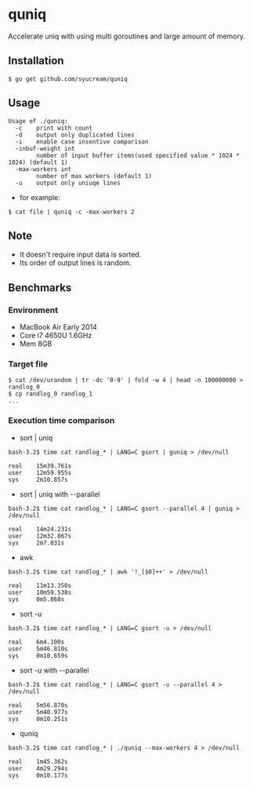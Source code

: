 # quniq

Accelerate uniq with using multi goroutines and large amount of memory.

## Installation

```
$ go get github.com/syucream/quniq
```

## Usage

```
Usage of ./quniq:
  -c    print with count
  -d    output only duplicated lines
  -i    enable case insentive comparison
  -inbuf-weight int
        number of input buffer items(used specified value * 1024 * 1024) (default 1)
  -max-workers int
        number of max workers (default 1)
  -u    output only uniuqe lines
```

* for example:

```
$ cat file | quniq -c -max-workers 2
```

## Note

* It doesn't require input data is sorted.
* Its order of output lines is random.

## Benchmarks

### Environment 

* MacBook Air Early 2014
* Core i7 4650U 1.6GHz
* Mem 8GB

### Target file

```
$ cat /dev/urandom | tr -dc '0-9' | fold -w 4 | head -n 100000000 > randlog_0
$ cp randlog_0 randlog_1
...
```

### Execution time comparison

* sort | uniq

```
bash-3.2$ time cat randlog_* | LANG=C gsort | guniq > /dev/null

real    15m39.761s
user    12m59.955s
sys     2m10.857s
```

* sort | uniq with --parallel

```
bash-3.2$ time cat randlog_* | LANG=C gsort --parallel 4 | guniq > /dev/null

real    14m24.231s
user    12m32.867s
sys     2m7.031s
```

* awk

```
bash-3.2$ time cat randlog_* | awk '!_[$0]++' > /dev/null

real    11m13.350s
user    10m59.538s
sys     0m5.868s
```

* sort -u

```
bash-3.2$ time cat randlog_* | LANG=C gsort -u > /dev/null

real    6m4.100s
user    5m46.810s
sys     0m10.659s
```

* sort -u with --parallel

```
bash-3.2$ time cat randlog_* | LANG=C gsort -u --parallel 4 > /dev/null

real    5m56.870s
user    5m40.977s
sys     0m10.251s
```

* quniq

```
bash-3.2$ time cat randlog_* | ./quniq --max-workers 4 > /dev/null

real    1m45.362s
user    4m29.294s
sys     0m10.177s
```
